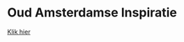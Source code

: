 # Oud Amsterdamse Inspiratie

[Klik hier](https://muise001.github.io/project1-quick-hack-prototype/)
